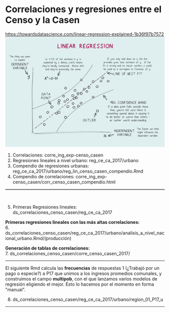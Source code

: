 # Correlaciones y regresiones entre el Censo y la Casen

https://towardsdatascience.com/linear-regression-explained-1b36f97b7572
![title](linear_regresssion.jpeg)

1. Correlaciones: corre_ing_exp-censo_casen 
2. Regresiones lineales a nivel urbano: reg_ce_ca_2017/urbano
3. Compendio de regresiones urbanas: reg_ce_ca_2017/urbano/reg_lin_censo_casen_compendio.Rmd 
4. Compendio de correlaciones: corre_ing_exp-censo_casen/corr_censo_casen_compendio.html

<hr style="height:3px;border-width:1;color:Gray;background-color:Gray">
<br>

5. Primeras Regresiones lineales: ds_correlaciones_censo_casen/reg_ce_ca_2017

**Primeras regresiones lineales con las más altas correlaciones:**\
6. ds_correlaciones_censo_casen/reg_ce_ca_2017/urbano/analisis_a_nivel_nacional_urbano.Rmd/(producción)
   
**Generación de tablas de correlaciones:**\
7. ds_correlaciones_censo_casen/corre_censo_casen_2017/



************************************************************
El siguiente Rmd calcula las **frecuencias** de respuestas 1 (¿Trabajó por un pago o especie?) a P17 que unimos a los ingresos promedios comunales, y construimos el campo **multipob**, con el que lanzamos varios modelos de regresión eligiendo el mejor. Ésto lo hacemos por el momento en forma "manual".

8. ds_correlaciones_censo_casen/reg_ce_ca_2017/urbano/region_01_P17_u
************************************************************

    
